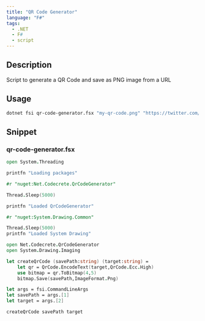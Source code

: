 ```yaml
---
title: "QR Code Generator"
language: "F#"
tags: 
  - .NET
  - F#
  - script
---
```


## Description

Script to generate a QR Code and save as PNG image from a URL

## Usage

```bash
dotnet fsi qr-code-generator.fsx "my-qr-code.png" "https://twitter.com/user-profile"
```

## Snippet 

### qr-code-generator.fsx

```fsharp
open System.Threading

printfn "Loading packages"

#r "nuget:Net.Codecrete.QrCodeGenerator"

Thread.Sleep(5000)

printfn "Loaded QrCodeGenerator"

#r "nuget:System.Drawing.Common"

Thread.Sleep(5000)
printfn "Loaded System Drawing"

open Net.Codecrete.QrCodeGenerator
open System.Drawing.Imaging

let createQrCode (savePath:string) (target:string) = 
    let qr = QrCode.EncodeText(target,QrCode.Ecc.High)
    use bitmap = qr.ToBitmap(4,5)
    bitmap.Save(savePath,ImageFormat.Png)

let args = fsi.CommandLineArgs
let savePath = args.[1]
let target = args.[2]

createQrCode savePath target
```
